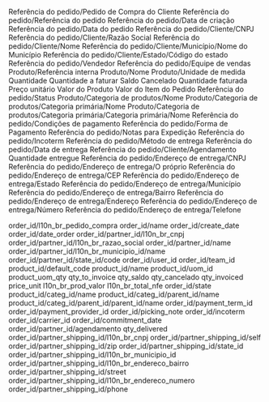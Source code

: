 Referência do pedido/Pedido de Compra do Cliente	Referência do pedido/Referência do pedido	Referência do pedido/Data de criação	Referência do pedido/Data do pedido	Referência do pedido/Cliente/CNPJ	Referência do pedido/Cliente/Razão Social	Referência do pedido/Cliente/Nome	Referência do pedido/Cliente/Município/Nome do Município	Referência do pedido/Cliente/Estado/Código do estado	Referência do pedido/Vendedor	Referência do pedido/Equipe de vendas	Produto/Referência interna	Produto/Nome	Produto/Unidade de medida	Quantidade	Quantidade a faturar	Saldo	Cancelado	Quantidade faturada	Preço unitário	Valor do Produto	Valor do Item do Pedido	Referência do pedido/Status	Produto/Categoria de produtos/Nome	Produto/Categoria de produtos/Categoria primária/Nome	Produto/Categoria de produtos/Categoria primária/Categoria primária/Nome	Referência do pedido/Condições de pagamento	Referência do pedido/Forma de Pagamento	Referência do pedido/Notas para Expedição	Referência do pedido/Incoterm	Referência do pedido/Método de entrega	Referência do pedido/Data de entrega	Referência do pedido/Cliente/Agendamento	Quantidade entregue	Referência do pedido/Endereço de entrega/CNPJ	Referência do pedido/Endereço de entrega/O próprio	Referência do pedido/Endereço de entrega/CEP	Referência do pedido/Endereço de entrega/Estado	Referência do pedido/Endereço de entrega/Município	Referência do pedido/Endereço de entrega/Bairro	Referência do pedido/Endereço de entrega/Endereço	Referência do pedido/Endereço de entrega/Número	Referência do pedido/Endereço de entrega/Telefone


order_id/l10n_br_pedido_compra	order_id/name	order_id/create_date	order_id/date_order	order_id/partner_id/l10n_br_cnpj	order_id/partner_id/l10n_br_razao_social	order_id/partner_id/name	order_id/partner_id/l10n_br_municipio_id/name	order_id/partner_id/state_id/code	order_id/user_id	order_id/team_id	product_id/default_code	product_id/name	product_id/uom_id	product_uom_qty	qty_to_invoice	qty_saldo	qty_cancelado	qty_invoiced	price_unit	l10n_br_prod_valor	l10n_br_total_nfe	order_id/state	product_id/categ_id/name	product_id/categ_id/parent_id/name	product_id/categ_id/parent_id/parent_id/name	order_id/payment_term_id	order_id/payment_provider_id	order_id/picking_note	order_id/incoterm	order_id/carrier_id	order_id/commitment_date	order_id/partner_id/agendamento	qty_delivered	order_id/partner_shipping_id/l10n_br_cnpj	order_id/partner_shipping_id/self	order_id/partner_shipping_id/zip	order_id/partner_shipping_id/state_id	order_id/partner_shipping_id/l10n_br_municipio_id	order_id/partner_shipping_id/l10n_br_endereco_bairro	order_id/partner_shipping_id/street	order_id/partner_shipping_id/l10n_br_endereco_numero	order_id/partner_shipping_id/phone


